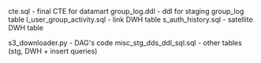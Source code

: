 cte.sql - final CTE for datamart
group_log.ddl - ddl for staging group_log table
l_user_group_activity.sql - link DWH table
s_auth_history.sql - satellite DWH table

s3_downloader.py - DAG's code
misc_stg_dds_ddl_sql.sql - other tables (stg, DWH + insert queries)
